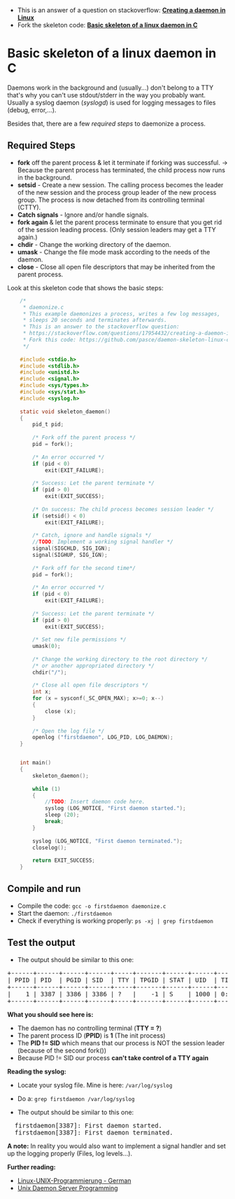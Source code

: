 
* This is an answer of a question on stackoverflow: [__Creating a daemon in Linux__](https://stackoverflow.com/questions/17954432/creating-a-daemon-in-linux/17955149#17955149)
* Fork the skeleton code: [__Basic skeleton of a linux daemon in C__](https://github.com/pasce/daemon-skeleton-linux-c)

# Basic skeleton of a linux daemon in C

Daemons work in the background and (usually...) don't belong to a TTY that's why you can't use stdout/stderr in the way you probably want.
Usually a syslog daemon (_syslogd_) is used for logging messages to files (debug, error,...).

Besides that, there are a few _required steps_ to daemonize a process.

## Required Steps 

 - __fork__ off the parent process & let it terminate if forking was successful. -> Because the parent process has terminated, the child process now runs in the background.
 - __setsid__ - Create a new session. The calling process becomes the leader of the new session and the process group leader of the new process group. The process is now detached from its controlling terminal (CTTY).
 - __Catch signals__ - Ignore and/or handle signals.
 - __fork again__ & let the parent process terminate to ensure that you get rid of the session leading process. (Only session leaders may get a TTY again.)
 - __chdir__ - Change the working directory of the daemon.
 - __umask__ - Change the file mode mask according to the needs of the daemon.
 - __close__ - Close all open file descriptors that may be inherited from the parent process.



Look at this skeleton code that shows the basic steps:

```c
    /*
     * daemonize.c
     * This example daemonizes a process, writes a few log messages,
     * sleeps 20 seconds and terminates afterwards.
     * This is an answer to the stackoverflow question:
     * https://stackoverflow.com/questions/17954432/creating-a-daemon-in-linux/17955149#17955149
     * Fork this code: https://github.com/pasce/daemon-skeleton-linux-c
     */
    
    #include <stdio.h>
    #include <stdlib.h>
    #include <unistd.h>
    #include <signal.h>
    #include <sys/types.h>
    #include <sys/stat.h>
    #include <syslog.h>
    
    static void skeleton_daemon()
    {
        pid_t pid;
    
    	/* Fork off the parent process */
        pid = fork();
    
    	/* An error occurred */
        if (pid < 0)
        	exit(EXIT_FAILURE);
    
        /* Success: Let the parent terminate */
        if (pid > 0)
        	exit(EXIT_SUCCESS);
    
        /* On success: The child process becomes session leader */
        if (setsid() < 0)
        	exit(EXIT_FAILURE);
    
        /* Catch, ignore and handle signals */
    	//TODO: Implement a working signal handler */
    	signal(SIGCHLD, SIG_IGN);
    	signal(SIGHUP, SIG_IGN);
    
        /* Fork off for the second time*/
        pid = fork();
    
        /* An error occurred */
        if (pid < 0)
        	exit(EXIT_FAILURE);
    
        /* Success: Let the parent terminate */
        if (pid > 0)
        	exit(EXIT_SUCCESS);
    
        /* Set new file permissions */
        umask(0);
    
        /* Change the working directory to the root directory */
        /* or another appropriated directory */
        chdir("/");
    
        /* Close all open file descriptors */
        int x;
        for (x = sysconf(_SC_OPEN_MAX); x>=0; x--)
        {
        	close (x);
        }
    
        /* Open the log file */
        openlog ("firstdaemon", LOG_PID, LOG_DAEMON);
    }
```  
```c

    int main()
    {
        skeleton_daemon();
    
        while (1)
        {
            //TODO: Insert daemon code here.
            syslog (LOG_NOTICE, "First daemon started.");
            sleep (20);
            break;
    	}
    
    	syslog (LOG_NOTICE, "First daemon terminated.");
    	closelog();
    
    	return EXIT_SUCCESS;
    }
```
## Compile and run
 - Compile the code: `gcc -o firstdaemon daemonize.c`
 - Start the daemon: `./firstdaemon`
 - Check if everything is working properly: `ps -xj | grep firstdaemon`

## Test the output
 - The output should be similar to this one:
<pre>
+------+------+------+------+-----+-------+------+------+------+-----+
| PPID | PID  | PGID | SID  | TTY | TPGID | STAT | UID  | TIME | CMD |
+------+------+------+------+-----+-------+------+------+------+-----+
|    1 | 3387 | 3386 | 3386 | ?   |    -1 | S    | 1000 | 0:00 | ./  |
+------+------+------+------+-----+-------+------+------+------+-----+
</pre>

__What you should see here is:__

 - The daemon has no controlling terminal (__TTY = ?__)
 - The parent process ID (__PPID__) is __1__ (The init process)
 - The __PID != SID__ which means that our process is NOT the session leader<br>
   (because of the second fork())
 - Because PID != SID our process __can't take control of a TTY again__

__Reading the syslog:__

 - Locate your syslog file. Mine is here: `/var/log/syslog`
 - Do a: `grep firstdaemon /var/log/syslog`

 - The output should be similar to this one:
<pre>
<time> <user> firstdaemon[3387]: First daemon started.
<time> <user> firstdaemon[3387]: First daemon terminated.
</pre>

__A note:__
In reality you would also want to implement a signal handler and set up the logging properly (Files, log levels...).

__Further reading:__

 - [Linux-UNIX-Programmierung - German](http://openbook.galileocomputing.de/linux_unix_programmierung/Kap07-000.htm#Xxx999234)
 - [Unix Daemon Server Programming](http://www.enderunix.org/docs/eng/daemon.php)
